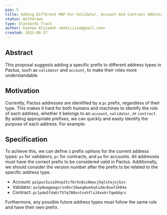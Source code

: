 ```yaml
---
pip: 5
title: Adding Different HRP For Validator, Account And Contract Address
status: Withdrawn
type: Standards Track
author: Kayhan Alizadeh <kehiiiiya@gmail.com>
created: 2023-08-27
---
```


## Abstract

This proposal suggests adding a specific prefix to different address types in Pactus, such as `validator` and `account`, to make their roles more understandable. 

## Motivation

Currently, Pactus addresses are identified by a `pc` prefix, regardless of their type. This makes it hard for both humans and machines to identify the role of each address, whether it belongs to an `account`, `validator`, or `contract`. By adding appropriate prefixes, we can quickly and easily identify the purpose of each address. For example:

## Specification

To achieve this, we can define `3` prefix options for the current address types: `pv` for validators, `pc` for contracts, and `pa` for accounts. All addresses must have the correct prefix to be considered valid in Pactus. Additionally, we should consider the version number after the prefix to be related to the specific address type.
 
- Account:   `pa1puc5zza3hnp2tcf6r5n8zz0mwcjhqlxtejnjkzv`
- Validator: `pv1p8wqgmagsrzn0nr26weg6wekqtu2mc6uw72k04a`
- Contract:  `pc1pdw5fda6r757q780xvtsxhfls24vekrfqmddqrs`

Furthermore, any possible future address types must follow the same rule and have their own prefix.
